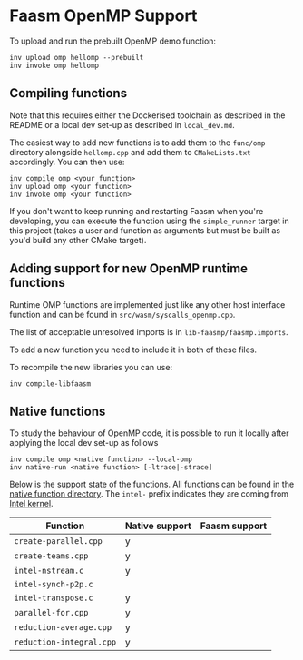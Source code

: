 # Faasm OpenMP Support

To upload and run the prebuilt OpenMP demo function:

```
inv upload omp hellomp --prebuilt
inv invoke omp hellomp
```

## Compiling functions

Note that this requires either the Dockerised toolchain as described in the README or 
a local dev set-up as described in `local_dev.md`.

The easiest way to add new functions is to add them to the `func/omp` directory alongside
`hellomp.cpp` and add them to `CMakeLists.txt` accordingly. You can then use:

```
inv compile omp <your function>
inv upload omp <your function>
inv invoke omp <your function>
```

If you don't want to keep running and restarting Faasm when you're developing, you can 
execute the function using the `simple_runner` target in this project (takes a user 
and function as arguments but must be built as you'd build any other CMake target).

## Adding support for new OpenMP runtime functions

Runtime OMP functions are implemented just like any other host interface function 
and can be found in `src/wasm/syscalls_openmp.cpp`. 

The list of acceptable unresolved imports is in `lib-faasmp/faasmp.imports`.

To add a new function you need to include it in both of these files. 

To recompile the new libraries you can use: 
```
inv compile-libfaasm
```

## Native functions

To study the behaviour of OpenMP code, it is possible to run it locally after applying
the local dev set-up as follows
```
inv compile omp <native function> --local-omp
inv native-run <native function> [-ltrace|-strace]
```

Below is the support state of the functions. All functions can be found in the
[native function directory](func/omp/native-functions/). The `intel-` prefix indicates
they are coming from [Intel kernel](https://github.com/ParRes/Kernels/tree/master/OPENMP).

| Function                 | Native support | Faasm support |
|--------------------------|----------------|---------------|
| `create-parallel.cpp`    |        y       |               |
| `create-teams.cpp`       |        y       |               |
| `intel-nstream.c`        |        y       |               |
| `intel-synch-p2p.c`      |                |               |
| `intel-transpose.c`      |        y       |               |
| `parallel-for.cpp`       |        y       |               |
| `reduction-average.cpp`  |        y       |               |
| `reduction-integral.cpp` |        y       |               |

